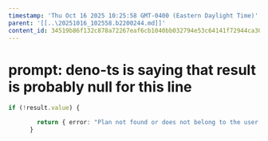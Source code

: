 ```yaml
---
timestamp: 'Thu Oct 16 2025 10:25:58 GMT-0400 (Eastern Daylight Time)'
parent: '[[..\20251016_102558.b2200244.md]]'
content_id: 34519b86f132c878a72267eaf6cb1040bb032794e53c64141f72944ca3095b6c
---
```


# prompt: deno-ts is saying that result is probably null for this line

```typescript
if (!result.value) {

        return { error: "Plan not found or does not belong to the user." };
      }
```
